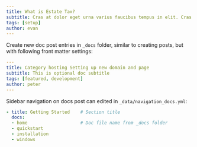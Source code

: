 ```yaml
---
title: What is Estate Tax?
subtitle: Cras at dolor eget urna varius faucibus tempus in elit. Cras a dui imperdiet, tempus metus quis, pharetra turpis.
tags: [setup]
author: evan
---
```


Create new doc post entries in `_docs` folder, similar to creating posts, but with following front matter settings:

```yml
---
title: Category hosting Setting up new domain and page
subtitle: This is optional doc subtitle
tags: [featured, development]
author: peter
---
```

Sidebar navigation on docs post can edited in `_data/navigation_docs.yml`:

```yml
- title: Getting Started    # Section title
  docs:
  - home                    # Doc file name from _docs folder
  - quickstart
  - installation
  - windows
```
